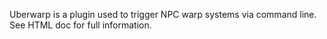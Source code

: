 Uberwarp is a plugin used to trigger NPC warp systems via command line.  See HTML doc for full information.